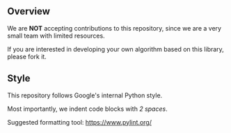 ## Overview

We are **NOT** accepting contributions to this repository,
since we are a very small team with limited resources.

If you are interested in developing your own algorithm based on this library,
please fork it.

## Style

This repository follows Google's internal Python style.

Most importantly, we indent code blocks with *2 spaces*.

Suggested formatting tool: https://www.pylint.org/
